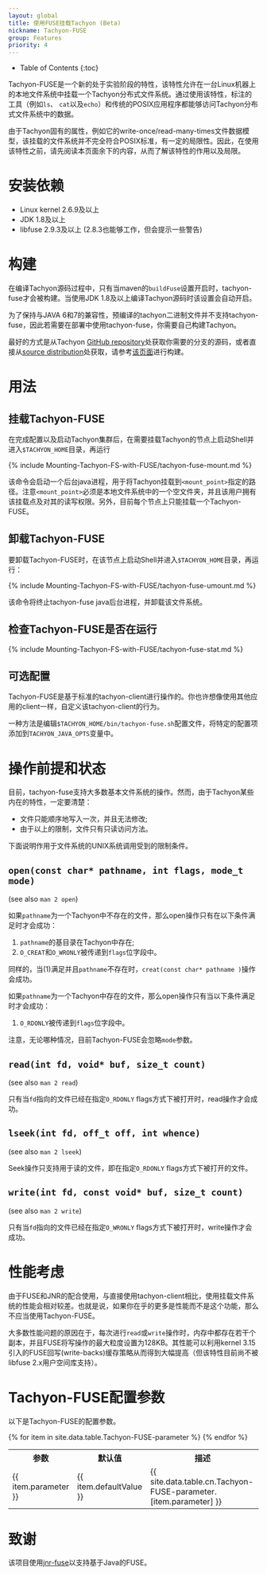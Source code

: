 ```yaml
---
layout: global
title: 使用FUSE挂载Tachyon (Beta)
nickname: Tachyon-FUSE
group: Features
priority: 4
---
```


* Table of Contents
{:toc}

Tachyon-FUSE是一个新的处于实验阶段的特性，该特性允许在一台Linux机器上的本地文件系统中挂载一个Tachyon分布式文件系统。通过使用该特性，标注的工具（例如`ls`、 `cat`以及`echo`）和传统的POSIX应用程序都能够访问Tachyon分布式文件系统中的数据。

由于Tachyon固有的属性，例如它的write-once/read-many-times文件数据模型，该挂载的文件系统并不完全符合POSIX标准，有一定的局限性。因此，在使用该特性之前，请先阅读本页面余下的内容，从而了解该特性的作用以及局限。

# 安装依赖

* Linux kernel 2.6.9及以上
* JDK 1.8及以上
* libfuse 2.9.3及以上
  (2.8.3也能够工作，但会提示一些警告)

# 构建

在编译Tachyon源码过程中，只有当maven的`buildFuse`设置开启时，tachyon-fuse才会被构建。当使用JDK 1.8及以上编译Tachyon源码时该设置会自动开启。

为了保持与JAVA 6和7的兼容性，预编译的tachyon二进制文件并不支持tachyon-fuse，因此若需要在部署中使用tachyon-fuse，你需要自己构建Tachyon。

最好的方式是从Tachyon [GitHub repository](https://github.com/amplab/tachyon)处获取你需要的分支的源码，或者直接从[source distribution](https://github.com/amplab/tachyon/releases)处获取，请参考[该页面](Building-Tachyon-Master-Branch.html)进行构建。

# 用法

## 挂载Tachyon-FUSE

在完成配置以及启动Tachyon集群后，在需要挂载Tachyon的节点上启动Shell并进入`$TACHYON_HOME`目录，再运行

{% include Mounting-Tachyon-FS-with-FUSE/tachyon-fuse-mount.md %}

该命令会启动一个后台java进程，用于将Tachyon挂载到`<mount_point>`指定的路径。注意`<mount_point>`必须是本地文件系统中的一个空文件夹，并且该用户拥有该挂载点及对其的读写权限。另外，目前每个节点上只能挂载一个Tachyon-FUSE。

## 卸载Tachyon-FUSE

要卸载Tachyon-FUSE时，在该节点上启动Shell并进入`$TACHYON_HOME`目录，再运行：

{% include Mounting-Tachyon-FS-with-FUSE/tachyon-fuse-umount.md %}

该命令将终止tachyon-fuse java后台进程，并卸载该文件系统。

## 检查Tachyon-FUSE是否在运行

{% include Mounting-Tachyon-FS-with-FUSE/tachyon-fuse-stat.md %}

## 可选配置

Tachyon-FUSE是基于标准的tachyon-client进行操作的。你也许想像使用其他应用的client一样，自定义该tachyon-client的行为。

一种方法是编辑`$TACHYON_HOME/bin/tachyon-fuse.sh`配置文件，将特定的配置项添加到`TACHYON_JAVA_OPTS`变量中。

# 操作前提和状态

目前，tachyon-fuse支持大多数基本文件系统的操作。然而，由于Tachyon某些内在的特性，一定要清楚：

* 文件只能顺序地写入一次，并且无法修改;
* 由于以上的限制，文件只有只读访问方法。

下面说明作用于文件系统的UNIX系统调用受到的限制条件。

## `open(const char* pathname, int flags, mode_t mode)`
(see also `man 2 open`)

如果`pathname`为一个Tachyon中不存在的文件，那么open操作只有在以下条件满足时才会成功：

1. `pathname`的基目录在Tachyon中存在;
2. `O_CREAT`和`O_WRONLY`被传递到`flags`位字段中。

同样的，当(1)满足并且`pathname`不存在时，`creat(const char* pathname )`操作会成功。

如果`pathname`为一个Tachyon中存在的文件，那么open操作只有当以下条件满足时才会成功：

1. `O_RDONLY`被传递到`flags`位字段中。

注意，无论哪种情况，目前Tachyon-FUSE会忽略`mode`参数。

## `read(int fd, void* buf, size_t count)`
(see also `man 2 read`)

只有当`fd`指向的文件已经在指定`O_RDONLY` flags方式下被打开时，read操作才会成功。

## `lseek(int fd, off_t off, int whence)`
(see also `man 2 lseek`)

Seek操作只支持用于读的文件，即在指定`O_RDONLY` flags方式下被打开的文件。

## `write(int fd, const void* buf, size_t count)`
(see also `man 2 write`)

只有当`fd`指向的文件已经在指定`O_WRONLY` flags方式下被打开时，write操作才会成功。

# 性能考虑

由于FUSE和JNR的配合使用，与直接使用tachyon-client相比，使用挂载文件系统的性能会相对较差。也就是说，如果你在乎的更多是性能而不是这个功能，那么不应当使用Tachyon-FUSE。

大多数性能问题的原因在于，每次进行`read`或`write`操作时，内存中都存在若干个副本，并且FUSE将写操作的最大粒度设置为128KB。其性能可以利用kernel 3.15引入的FUSE回写(write-backs)缓存策略从而得到大幅提高（但该特性目前尚不被libfuse 2.x用户空间库支持）。

# Tachyon-FUSE配置参数

以下是Tachyon-FUSE的配置参数。

<table class="table table-striped">
<tr><th>参数</th><th>默认值</th><th>描述</th></tr>
{% for item in site.data.table.Tachyon-FUSE-parameter %}
  <tr>
    <td>{{ item.parameter }}</td>
    <td>{{ item.defaultValue }}</td>
    <td>{{ site.data.table.cn.Tachyon-FUSE-parameter.[item.parameter] }}</td>
  </tr>
{% endfor %}
</table>

# 致谢

该项目使用[jnr-fuse](https://github.com/SerCeMan/jnr-fuse)以支持基于Java的FUSE。
